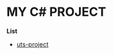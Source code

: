 # MY C# PROJECT

**List**
* [uts-project](https://github.com/VerdoFanv/csharp-project/tree/uts-project)